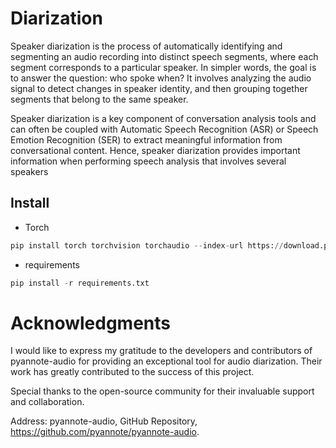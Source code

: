 # Diarization


Speaker diarization is the process of automatically identifying and segmenting an audio recording into distinct speech segments, where each segment corresponds to a particular speaker. In simpler words, the goal is to answer the question: who spoke when? It involves analyzing the audio signal to detect changes in speaker identity, and then grouping together segments that belong to the same speaker.

Speaker diarization is a key component of conversation analysis tools and can often be coupled with Automatic Speech Recognition (ASR) or Speech Emotion Recognition (SER) to extract meaningful information from conversational content. Hence, speaker diarization provides important information when performing speech analysis that involves several speakers 

## Install
* Torch 
```python
pip install torch torchvision torchaudio --index-url https://download.pytorch.org/whl/cu118
```
* requirements
```python
pip install -r requirements.txt
```

# Acknowledgments

I would like to express my gratitude to the developers and contributors of pyannote-audio for providing an exceptional tool for audio diarization. Their work has greatly contributed to the success of this project.

Special thanks to the open-source community for their invaluable support and collaboration.

Address: pyannote-audio, GitHub Repository, https://github.com/pyannote/pyannote-audio.

